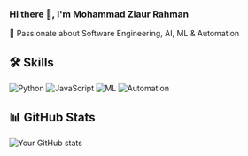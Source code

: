 

<!--
**bappy2194/bappy2194** is a ✨ _special_ ✨ repository because its `README.md` (this file) appears on your GitHub profile.

Here are some ideas to get you started:

- 🔭 I’m currently working on ...
- 🌱 I’m currently learning ...
- 👯 I’m looking to collaborate on ...
- 🤔 I’m looking for help with ...
- 💬 Ask me about ...
- 📫 How to reach me: ...
- 😄 Pronouns: ...
- ⚡ Fun fact: ...
-->

### Hi there 👋, I'm Mohammad Ziaur Rahman  
🌟 Passionate about Software Engineering, AI, ML & Automation

## 🛠 Skills
![Python](https://img.shields.io/badge/Python-3776AB?style=flat&logo=python&logoColor=white)
![JavaScript](https://img.shields.io/badge/JavaScript-000000?style=flat&logo=javascript)
![ML](https://img.shields.io/badge/ML-20232A?style=flat&logo=ML&logoColor=61DAFB)
![Automation](https://img.shields.io/badge/Automation-43853D?style=flat&logo=Automation&logoColor=white)

## 📊 GitHub Stats
![Your GitHub stats](https://github-readme-stats.vercel.app/api?username=bappy2194&show_icons=true&theme=radical)



